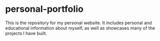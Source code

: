 # personal-portfolio

This is the repository for my personal website. It includes personal and educational information about myself, as well
as showcases many of the projects I have built.